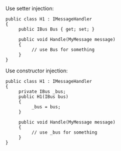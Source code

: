 <!--
title: "How to Get a Reference to IBus in My Message Handler?"
tags: ""
summary: "Use setter injection:"
-->

Use setter injection:

    public class H1 : IMessageHandler
    {
         public IBus Bus { get; set; }

         public void Handle(MyMessage message)
         {
              // use Bus for something
         }
    }

Use constructor injection:

    public class H1 : IMessageHandler
    {
         private IBus _bus;
         public H1(IBus bus)
         {
              _bus = bus;
         }

         public void Handle(MyMessage message)
         {
              // use _bus for something
         }
    }

